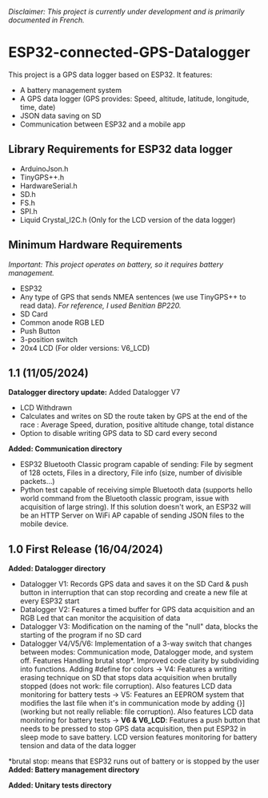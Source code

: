 *Disclaimer: This project is currently under development and is primarily documented in French.*
# ESP32-connected-GPS-Datalogger

This project is a GPS data logger based on ESP32.
It features:
* A battery management system
* A GPS data logger (GPS provides: Speed, altitude, latitude, longitude, time, date)
* JSON data saving on SD
* Communication between ESP32 and a mobile app

## Library Requirements for ESP32 data logger
* ArduinoJson.h
* TinyGPS++.h
* HardwareSerial.h
* SD.h
* FS.h
* SPI.h
* Liquid Crystal_I2C.h (Only for the LCD version of the data logger)

## Minimum Hardware Requirements
*Important: This project operates on battery, so it requires battery management.*
* ESP32
* Any type of GPS that sends NMEA sentences (we use TinyGPS++ to read data). *For reference, I used Benitian BP220.*
* SD Card
* Common anode RGB LED
* Push Button
* 3-position switch
* 20x4 LCD (For older versions: V6_LCD)

## 1.1 (11/05/2024)
**Datalogger directory update:**
Added Datalogger V7
* LCD Withdrawn
* Calculates and writes on SD the route taken by GPS at the end of the race : Average Speed, duration, positive altitude change, total distance
* Option to disable writing GPS data to SD card every second

**Added: Communication directory**
* ESP32 Bluetooth Classic program capable of sending: File by segment of 128 octets, Files in a directory, File info (size, number of divisible packets...)
* Python test capable of receiving simple Bluetooth data (supports hello world command from the Bluetooth classic program, issue with acquisition of large string). If this solution doesn't work, an ESP32 will be an HTTP Server on WiFi AP capable of sending JSON files to the mobile device.

## 1.0 First Release (16/04/2024)
**Added: Datalogger directory**
* Datalogger V1: Records GPS data and saves it on the SD Card & push button in interruption that can stop recording and create a new file at every ESP32 start
* Datalogger V2: Features a timed buffer for GPS data acquisition and an RGB Led that can monitor the acquisition of data
* Datalogger V3: Modification on the naming of the "null" data, blocks the starting of the program if no SD card
* Datalogger V4/V5/V6: Implementation of a 3-way switch that changes between modes: Communication mode, Datalogger mode, and system off. Features Handling brutal stop*. Improved code clarity by subdividing into functions. Adding #define for colors
  -> V4: Features a writing erasing technique on SD that stops data acquisition when brutally stopped (does not work: file corruption). Also features LCD data monitoring for battery tests
  -> V5: Features an EEPROM system that modifies the last file when it's in communication mode by adding {}] (working but not really reliable: file corruption). Also features LCD data monitoring for battery tests
  -> **V6 & V6_LCD**: Features a push button that needs to be pressed to stop GPS data acquisition, then put ESP32 in sleep mode to save battery. LCD version features monitoring for battery tension and data of the data logger

*brutal stop: means that ESP32 runs out of battery or is stopped by the user
**Added: Battery management directory**

**Added: Unitary tests directory**
